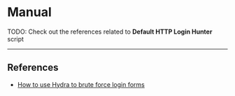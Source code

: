 # Manual

TODO: Check out the references related to **Default HTTP Login Hunter** script

---
## References

- [How to use Hydra to brute force login forms](https://www.manrajbansal.com/post/how-to-use-hydra-to-brute-force-login-forms)
